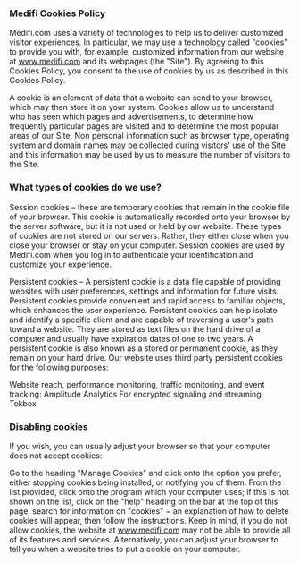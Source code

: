 ### Medifi Cookies Policy

Medifi.com uses a variety of technologies to help us to deliver customized visitor experiences. In particular, we may use a technology called "cookies" to provide you with, for example, customized information from our website at www.medifi.com and its webpages (the "Site"). By agreeing to this Cookies Policy, you consent to the use of cookies by us as described in this Cookies Policy.

A cookie is an element of data that a website can send to your browser, which may then store it on your system. Cookies allow us to understand who has seen which pages and advertisements, to determine how frequently particular pages are visited and to determine the most popular areas of our Site. Non personal information such as browser type, operating system and domain names may be collected during visitors' use of the Site and this information may be used by us to measure the number of visitors to the Site.

### What types of cookies do we use?

Session cookies – these are temporary cookies that remain in the cookie file of your browser. This cookie is automatically recorded onto your browser by the server software, but it is not used or held by our website.   These types of cookies are not stored on our servers.  Rather, they either close when you close your browser or stay on your computer.   Session cookies are used by Medifi.com when you log in to authenticate your identification and customize your experience.

Persistent cookies – A persistent cookie is a data file capable of providing websites with user preferences, settings and information for future visits. Persistent cookies provide convenient and rapid access to familiar objects, which enhances the user experience. Persistent cookies can help isolate and identify a specific client and are capable of traversing a user's path toward a website. They are stored as text files on the hard drive of a computer and usually have expiration dates of one to two years.  A persistent cookie is also known as a stored or permanent cookie, as they remain on your hard drive. Our website uses third party persistent cookies for the following purposes:

Website reach, performance monitoring, traffic monitoring, and event tracking:  Amplitude Analytics
For encrypted signaling and streaming: Tokbox

### Disabling cookies

If you wish, you can usually adjust your browser so that your computer does not accept cookies:

Go to the heading "Manage Cookies" and click onto the option you prefer, either stopping cookies being installed, or notifying you of them.
From the list provided, click onto the program which your computer uses; if this is not shown on the list, click on the "help" heading on the bar at the top of this page, search for information on "cookies" − an explanation of how to delete cookies will appear, then follow the instructions.  Keep in mind, if you do not allow cookies, the website at www.medifi.com may not be able to provide all of its features and services. Alternatively, you can adjust your browser to tell you when a website tries to put a cookie on your computer.


